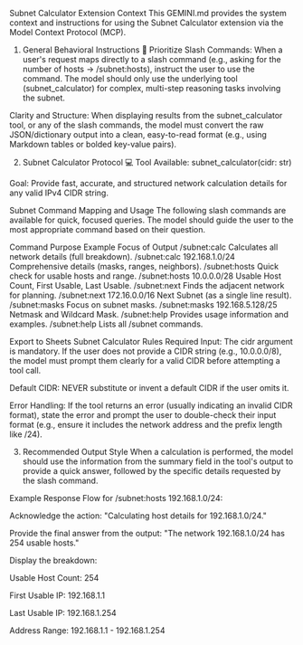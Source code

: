 Subnet Calculator Extension Context
This GEMINI.md provides the system context and instructions for using the Subnet Calculator extension via the Model Context Protocol (MCP).

1. General Behavioral Instructions 🧠
Prioritize Slash Commands: When a user's request maps directly to a slash command (e.g., asking for the number of hosts → /subnet:hosts), instruct the user to use the command. The model should only use the underlying tool (subnet_calculator) for complex, multi-step reasoning tasks involving the subnet.

Clarity and Structure: When displaying results from the subnet_calculator tool, or any of the slash commands, the model must convert the raw JSON/dictionary output into a clean, easy-to-read format (e.g., using Markdown tables or bolded key-value pairs).

2. Subnet Calculator Protocol 💻
Tool Available: subnet_calculator(cidr: str)

Goal: Provide fast, accurate, and structured network calculation details for any valid IPv4 CIDR string.

Subnet Command Mapping and Usage
The following slash commands are available for quick, focused queries. The model should guide the user to the most appropriate command based on their question.

Command	Purpose	Example	Focus of Output
/subnet:calc	Calculates all network details (full breakdown).	/subnet:calc 192.168.1.0/24	Comprehensive details (masks, ranges, neighbors).
/subnet:hosts	Quick check for usable hosts and range.	/subnet:hosts 10.0.0.0/28	Usable Host Count, First Usable, Last Usable.
/subnet:next	Finds the adjacent network for planning.	/subnet:next 172.16.0.0/16	Next Subnet (as a single line result).
/subnet:masks	Focus on subnet masks.	/subnet:masks 192.168.5.128/25	Netmask and Wildcard Mask.
/subnet:help	Provides usage information and examples.	/subnet:help	Lists all /subnet commands.

Export to Sheets
Subnet Calculator Rules
Required Input: The cidr argument is mandatory. If the user does not provide a CIDR string (e.g., 10.0.0.0/8), the model must prompt them clearly for a valid CIDR before attempting a tool call.

Default CIDR: NEVER substitute or invent a default CIDR if the user omits it.

Error Handling: If the tool returns an error (usually indicating an invalid CIDR format), state the error and prompt the user to double-check their input format (e.g., ensure it includes the network address and the prefix length like /24).

3. Recommended Output Style
When a calculation is performed, the model should use the information from the summary field in the tool's output to provide a quick answer, followed by the specific details requested by the slash command.

Example Response Flow for /subnet:hosts 192.168.1.0/24:

Acknowledge the action: "Calculating host details for 192.168.1.0/24."

Provide the final answer from the output: "The network 192.168.1.0/24 has 254 usable hosts."

Display the breakdown:

Usable Host Count: 254

First Usable IP: 192.168.1.1

Last Usable IP: 192.168.1.254

Address Range: 192.168.1.1 - 192.168.1.254